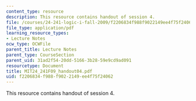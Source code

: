 ```yaml
---
content_type: resource
description: This resource contains handout of session 4.
file: /courses/24-241-logic-i-fall-2009/f2206834f988f9022149ee4f75f24062_MIT24_241F09_handout04.pdf
file_type: application/pdf
learning_resource_types:
- Lecture Notes
ocw_type: OCWFile
parent_title: Lecture Notes
parent_type: CourseSection
parent_uid: 31ad2f54-20dd-5166-3b28-59e9cd9ad091
resourcetype: Document
title: MIT24_241F09_handout04.pdf
uid: f2206834-f988-f902-2149-ee4f75f24062
---
```

This resource contains handout of session 4.

